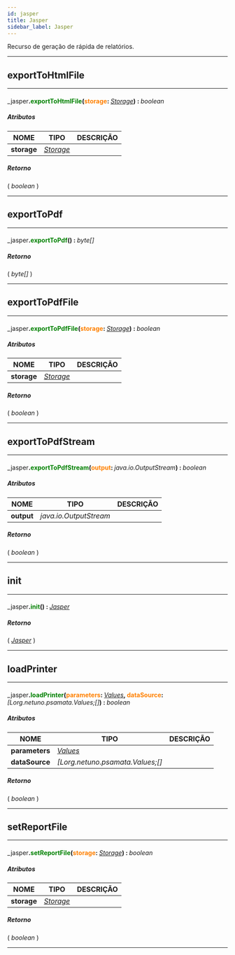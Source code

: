 ```yaml
---
id: jasper
title: Jasper
sidebar_label: Jasper
---
```


Recurso de geração de rápida de relatórios.

---

## exportToHtmlFile

---

#### <span style="font-weight: normal">_jasper</span>.<span style="color: #008000">exportToHtmlFile</span>(<span style="color: #FF8000">storage</span>: <span style="font-weight: normal; font-style: italic;">[Storage](../../resources/Storage)</span>) : <span style="font-weight: normal; font-style: italic;">boolean</span>
##### Atributos

| NOME | TIPO | DESCRIÇÃO |
|---|---|---|
| **storage** | _[Storage](../../resources/Storage)_ |   |

##### Retorno

( _boolean_ )


---

## exportToPdf

---

#### <span style="font-weight: normal">_jasper</span>.<span style="color: #008000">exportToPdf</span>() : <span style="font-weight: normal; font-style: italic;">byte[]</span>
##### Retorno

( _byte[]_ )


---

## exportToPdfFile

---

#### <span style="font-weight: normal">_jasper</span>.<span style="color: #008000">exportToPdfFile</span>(<span style="color: #FF8000">storage</span>: <span style="font-weight: normal; font-style: italic;">[Storage](../../resources/Storage)</span>) : <span style="font-weight: normal; font-style: italic;">boolean</span>
##### Atributos

| NOME | TIPO | DESCRIÇÃO |
|---|---|---|
| **storage** | _[Storage](../../resources/Storage)_ |   |

##### Retorno

( _boolean_ )


---

## exportToPdfStream

---

#### <span style="font-weight: normal">_jasper</span>.<span style="color: #008000">exportToPdfStream</span>(<span style="color: #FF8000">output</span>: <span style="font-weight: normal; font-style: italic;">java.io.OutputStream</span>) : <span style="font-weight: normal; font-style: italic;">boolean</span>
##### Atributos

| NOME | TIPO | DESCRIÇÃO |
|---|---|---|
| **output** | _java.io.OutputStream_ |   |

##### Retorno

( _boolean_ )


---

## init

---

#### <span style="font-weight: normal">_jasper</span>.<span style="color: #008000">init</span>() : <span style="font-weight: normal; font-style: italic;">[Jasper](../../resources/Jasper)</span>
##### Retorno

( _[Jasper](../../resources/Jasper)_ )


---

## loadPrinter

---

#### <span style="font-weight: normal">_jasper</span>.<span style="color: #008000">loadPrinter</span>(<span style="color: #FF8000">parameters</span>: <span style="font-weight: normal; font-style: italic;">[Values](../../objects/Values)</span>, <span style="color: #FF8000">dataSource</span>: <span style="font-weight: normal; font-style: italic;">[Lorg.netuno.psamata.Values;[]</span>) : <span style="font-weight: normal; font-style: italic;">boolean</span>
##### Atributos

| NOME | TIPO | DESCRIÇÃO |
|---|---|---|
| **parameters** | _[Values](../../objects/Values)_ |   |
| **dataSource** | _[Lorg.netuno.psamata.Values;[]_ |   |

##### Retorno

( _boolean_ )


---

## setReportFile

---

#### <span style="font-weight: normal">_jasper</span>.<span style="color: #008000">setReportFile</span>(<span style="color: #FF8000">storage</span>: <span style="font-weight: normal; font-style: italic;">[Storage](../../resources/Storage)</span>) : <span style="font-weight: normal; font-style: italic;">boolean</span>
##### Atributos

| NOME | TIPO | DESCRIÇÃO |
|---|---|---|
| **storage** | _[Storage](../../resources/Storage)_ |   |

##### Retorno

( _boolean_ )


---

